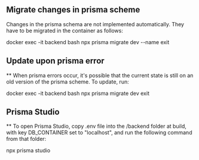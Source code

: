 ## Migrate changes in prisma scheme

Changes in the prisma schema are not implemented automatically.
They have to be migrated in the container as follows:

docker exec -it backend bash
npx prisma migrate dev --name <name migration>
exit

## Update upon prisma error

\*\* When prisma errors occur, it's possible that the current state
is still on an old version of the prisma scheme. To update, run:

docker exec -it backend bash
npx prisma migrate dev
exit

## Prisma Studio

\*\* To open Prisma Studio, copy .env file into the /backend folder
at build, with key DB_CONTAINER set to "localhost",
and run the following command from that folder:

npx prisma studio
